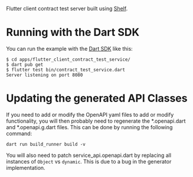 Flutter client contract test server built using [Shelf](https://pub.dev/packages/shelf).

# Running with the Dart SDK

You can run the example with the [Dart SDK](https://dart.dev/get-dart)
like this:

```
$ cd apps/flutter_client_contract_test_service/
$ dart pub get
$ flutter test bin/contract_test_service.dart
Server listening on port 8080
```

# Updating the generated API Classes

If you need to add or modify the OpenAPI yaml files to add or modify functionality, you will then probably need to regenerate the *.openapi.dart and *.openapi.g.dart files.  This can be done by running the following command:

```
dart run build_runner build -v
```

You will also need to patch service_api.openapi.dart by replacing all instances of `Object` vs `dynamic`.  This is due to a bug in the generator implementation.